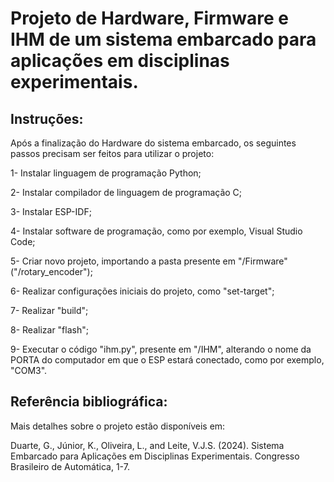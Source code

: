 # Projeto de Hardware, Firmware e IHM de um sistema embarcado para aplicações em disciplinas experimentais. 

## Instruções:

Após a finalização do Hardware do sistema embarcado, os seguintes passos precisam ser feitos para utilizar o projeto:

1- Instalar linguagem de programação Python;

2- Instalar compilador de linguagem de programação C;

3- Instalar ESP-IDF;

4- Instalar software de programação, como por exemplo, Visual Studio Code;

5- Criar novo projeto, importando a pasta presente em "/Firmware" ("/rotary_encoder");

6- Realizar configurações iniciais do projeto, como "set-target";

7- Realizar "build";

8- Realizar "flash";

9- Executar o código "ihm.py", presente em "/IHM", alterando o nome da PORTA do computador em que o ESP estará conectado, como por exemplo, "COM3". 

## Referência bibliográfica:

Mais detalhes sobre o projeto estão disponíveis em:

Duarte, G., Júnior, K., Oliveira, L., and Leite, V.J.S. (2024). Sistema Embarcado para Aplicações em Disciplinas Experimentais. Congresso Brasileiro de Automática, 1-7.
